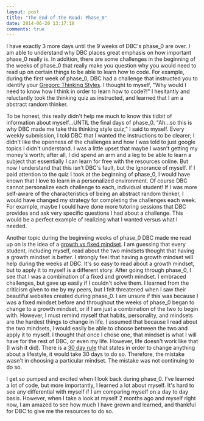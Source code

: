 ```yaml
---
layout: post
title: "The End of the Road: Phase_0"
date: 2014-06-20 13:17:18
comments: true
---
```


I have exactly 3 more days until the 9 weeks of DBC's phase_0 are over. I am able to understand why DBC places great emphasis on how important phase_0 really is. In addition, there are some challenges in the beginning of the weeks of phase_0 that really make you question why you would need to read up on certain things to be able to learn how to code. For example, during the first week of phase_0, DBC had a challenge that instructed you to identify your [Gregorc Thinking Styles](http://web.cortland.edu/andersmd/learning/gregorc.htm). I thought to myself, "Why would I need to know how I think in order to learn how to code?!" I hesitantly and reluctantly took the thinking quiz as instructed, and learned that I am a abstract random thinker.

To be honest, this really didn't help me much to know this tidbit of information about myself...UNTIL the final days of phase_0. "Ah...so this is why DBC made me take this thinking style quiz," I said to myself. Every weekly submission, I told DBC that I wanted the instructions to be clearer; I didn't like the openness of the challenges and how I was told to just google topics I didn't understand. I was a little upset that maybe I wasn't getting my money's worth; after all, I did spend an arm and a leg to be able to learn a subject that essentially I can learn for free with the resources online. But now I understand that this isn't DBC's fault, but the ignorance of myself. If I paid attention to the quiz I took at the beginning of phase_0, I would have known that I love to learn in a personalized environment. Of course DBC cannot personalize each challenge to each, individual student! If I was more self-aware of the characteristics of being an abstract random thinker, I would have changed my strategy for completing the challenges each week. For example, maybe I could have done more tutoring sessions that DBC provides and ask very specific questions I had about a challenge. This would be a perfect example of realizing what I wanted versus what I needed.

Another topic during the beginning weeks of phase_0 DBC made me read up on is the idea of a [growth vs fixed mindset](http://michaelgr.com/2007/04/15/fixed-mindset-vs-growth-mindset-which-one-are-you/). I am guessing that every student, including myself, read about the two mindsets thought that having a growth mindset is better. I strongly feel that having a growth mindset will help during the weeks at DBC. It's so easy to read about a growth mindset, but to apply it to myself is a different story. After going through phase_0, I see that I was a combination of a fixed and growth mindset. I embraced challenges, but gave up easily if I couldn't solve them. I learned from the criticism given to me by my peers, but I felt threatened when I saw their beautiful websites created during phase_0. I am unsure if this was because I was a fixed mindset before and throughout the weeks of phase_0 began to change to a growth mindset, or if I am just a combination of the two to begin with. However, I must remind myself that habits, personality, and mindsets are the hardest things to change in life. I assumed that because I read about the two mindsets, I would easily be able to choose between the two and apply it to myself. I thought that once I chose one, that mindset is what I will have for the rest of DBC, or even my life. However, life doesn't work like that (I wish it did). There is a [30 day rule](http://thesecretaudio.wordpress.com/2007/05/04/discipline-30-days-to-form-a-new-habit/) that states in order to change anything about a lifestyle, it would take 30 days to do so. Therefore, the mistake wasn't in choosing a particular mindset. The mistake was not continuing to do so.

I get so pumped and excited when I look back during phase_0. I've learned a lot of code, but more importantly, I learned a lot about myself. It's hard to see any differential with myself if I am comparing myself on a day to day basis. However, when I take a look at myself 2 months ago and myself right now, I am amazed to see how much I have grown and learned, and thankful for DBC to give me the resources to do so.